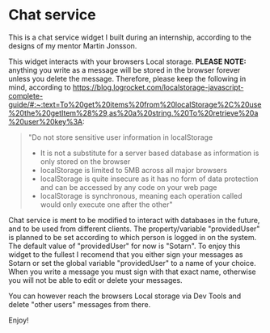 # Chat service

This is a chat service widget I built during an internship, according to the designs of my mentor Martin Jonsson.

This widget interacts with your browsers Local storage. **PLEASE NOTE:** anything you write as a message will be stored in the browser forever unless you
delete the message. Therefore, please keep the following in mind, according to https://blog.logrocket.com/localstorage-javascript-complete-guide/#:~:text=To%20get%20items%20from%20localStorage%2C%20use%20the%20getItem%28%29,as%20a%20string.%20To%20retrieve%20a%20user%20key%3A:

> "Do not store sensitive user information in localStorage
>
> - It is not a substitute for a server based database as information is only stored on the browser
> - localStorage is limited to 5MB across all major browsers
> - localStorage is quite insecure as it has no form of data protection and can be accessed by any code on your web page
> - localStorage is synchronous, meaning each operation called would only execute one after the other"

Chat service is ment to be modified to interact with databases in the future, and to be used from different clients. The property/variable "providedUser" is
planned to be set according to which person is logged in on the system. The default value of "providedUser" for now is "Sotarn".
To enjoy this widget to the fullest I recomend that you either sign your messages as Sotarn or set the global variable "providedUser" to a name of your choice.
When you write a message you must sign with that exact name, otherwise you will not be able to edit or delete your messages.

You can however reach the browsers Local storage via Dev Tools and delete "other users" messages from there.

Enjoy!
